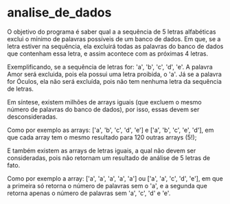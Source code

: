 # analise_de_dados

O objetivo do programa é saber qual a a sequência de 5 letras alfabéticas exclui o mínimo de palavras possíveis de um banco de dados. Em que, se a letra estiver na sequência, ela excluirá todas as palavras do banco de dados que contenham essa letra, e assim acontece com as próximas 4 letras.

Exemplificando, se a sequência de letras for: 'a', 'b', 'c', 'd', 'e'. A palavra Amor será excluida, pois ela possui uma letra proibida, o 'a'. Já se a palavra for Óculos, ela não será excluída, pois não tem nenhuma letra da sequência de letras.

Em síntese, existem milhões de arrays iguais (que excluem o mesmo número de palavras do banco de dados), por isso, essas devem ser desconsideradas.

Como por exemplo as arrays: ['a', 'b', 'c', 'd', 'e'] e ['a', 'b', 'c', 'e', 'd'], em que cada array tem o mesmo resultado para 120 outras arrays (5!);

E também existem as arrays de letras iguais, a qual não devem ser consideradas, pois não retornam um resultado de análise de 5 letras de fato.

Como por exemplo a array: ['a', 'a', 'a', 'a', 'a'] ou ['a', 'a', 'c', 'd', 'e'], em que a primeira só retorna o número de palavras sem o 'a', e a segunda que retorna apenas o número de palavras sem 'a', 'c', 'd' e 'e'.
